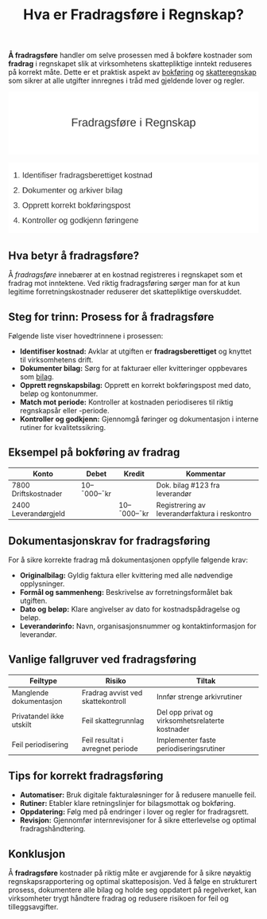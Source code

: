﻿---
title: "Hva er Fradragsføre i Regnskap?"
seoTitle: "Fradragsføre | Slik fører du fradrag korrekt"
description: 'Å fradragsføre betyr å bokføre kostnader som fradrag i regnskap slik at skattepliktig inntekt blir riktig. Slik gjør du det steg for steg.'
summary: 'Kort om fradragsføring: definisjon, prosess, dokumentasjonskrav, vanlige feil og et enkelt bokføringseksempel.'
---

**Å fradragsføre** handler om selve prosessen med å bokføre kostnader som **fradrag** i regnskapet slik at virksomhetens skattepliktige inntekt reduseres på korrekt måte. Dette er et praktisk aspekt av [bokføring](/blogs/regnskap/hva-er-bokforing "Hva er Bokføring? En Komplett Guide til Norsk Bokføringspraksis") og [skatteregnskap](/blogs/regnskap/hva-er-regnskap "Hva er Regnskap? En komplett guide") som sikrer at alle utgifter innregnes i tråd med gjeldende lover og regler.

![Illustrasjon som viser hvordan man fradragsfører kostnader i regnskap](hva-er-fradragsfoere-image.svg)

![Prosesstrinn for Fradragsføring](fradragsfoere-prosess.svg)

## Hva betyr å fradragsføre?

Å *fradragsføre* innebærer at en kostnad registreres i regnskapet som et fradrag mot inntektene. Ved riktig fradragsføring sørger man for at kun legitime forretningskostnader reduserer det skattepliktige overskuddet.

## Steg for trinn: Prosess for å fradragsføre

Følgende liste viser hovedtrinnene i prosessen:

* **Identifiser kostnad:** Avklar at utgiften er **fradragsberettiget** og knyttet til virksomhetens drift.
* **Dokumenter bilag:** Sørg for at fakturaer eller kvitteringer oppbevares som [bilag](/blogs/regnskap/hva-er-bilag "Hva er Bilag? Komplett Guide til Regnskapsbilag og Dokumentasjon").
* **Opprett regnskapsbilag:** Opprett en korrekt bokføringspost med dato, beløp og kontonummer.
* **Match mot periode:** Kontroller at kostnaden periodiseres til riktig regnskapsår eller -periode.
* **Kontroller og godkjenn:** Gjennomgå føringer og dokumentasjon i interne rutiner for kvalitetssikring.

## Eksempel på bokføring av fradrag

| Konto                | Debet       | Kredit      | Kommentar                                     |
|----------------------|-------------|-------------|-----------------------------------------------|
| 7800 Driftskostnader | 10–¯000–¯kr   |             | Dok. bilag #123 fra leverandør                |
| 2400 Leverandørgjeld |             | 10–¯000–¯kr   | Registrering av leverandørfaktura i reskontro |

## Dokumentasjonskrav for fradragsføring

For å sikre korrekte fradrag må dokumentasjonen oppfylle følgende krav:

* **Originalbilag:** Gyldig faktura eller kvittering med alle nødvendige opplysninger.
* **Formål og sammenheng:** Beskrivelse av forretningsformålet bak utgiften.
* **Dato og beløp:** Klare angivelser av dato for kostnadspådragelse og beløp.
* **Leverandørinfo:** Navn, organisasjonsnummer og kontaktinformasjon for leverandør.

## Vanlige fallgruver ved fradragsføring

| Feiltype                    | Risiko                                  | Tiltak                                         |
|-----------------------------|-----------------------------------------|-------------------------------------------------|
| Manglende dokumentasjon     | Fradrag avvist ved skattekontroll       | Innfør strenge arkivrutiner                     |
| Privatandel ikke utskilt   | Feil skattegrunnlag                    | Del opp privat og virksomhetsrelaterte kostnader |
| Feil periodisering          | Feil resultat i avregnet periode        | Implementer faste periodiseringsrutiner         |

## Tips for korrekt fradragsføring

* **Automatiser:** Bruk digitale fakturaløsninger for å redusere manuelle feil.
* **Rutiner:** Etabler klare retningslinjer for bilagsmottak og bokføring.
* **Oppdatering:** Følg med på endringer i lover og regler for fradragsrett.
* **Revisjon:** Gjennomfør internrevisjoner for å sikre etterlevelse og optimal fradragshåndtering.

## Konklusjon

Å **fradragsføre** kostnader på riktig måte er avgjørende for å sikre nøyaktig regnskapsrapportering og optimal skatteposisjon. Ved å følge en strukturert prosess, dokumentere alle bilag og holde seg oppdatert på regelverket, kan virksomheter trygt håndtere fradrag og redusere risikoen for feil og tilleggsavgifter.










